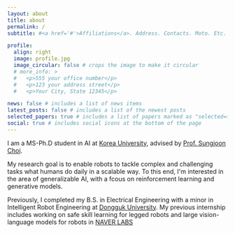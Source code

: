 ```yaml
---
layout: about
title: about
permalink: /
subtitle: #<a href='#'>Affiliations</a>. Address. Contacts. Moto. Etc.

profile:
  align: right
  image: profile.jpg
  image_circular: false # crops the image to make it circular
  # more_info: >
  #   <p>555 your office number</p>
  #   <p>123 your address street</p>
  #   <p>Your City, State 12345</p>

news: false # includes a list of news items
latest_posts: false # includes a list of the newest posts
selected_papers: true # includes a list of papers marked as "selected={true}"
social: true # includes social icons at the bottom of the page
---
```


I am a MS-Ph.D student in AI at [Korea University](https://info.korea.edu/en_info/grad/ai_intro.do), advised by [Prof. Sungjoon Choi](https://sites.google.com/view/sungjoon-choi).

My research goal is to enable robots to tackle complex and challenging tasks what humans do daily in a scalable way. To this end, I'm interested in the area of generalizable AI, with a fcous on reinforcement learning and generative models.

Previously, I completed my B.S. in Electrical Engineering with a minor in Intelligent Robot Engineering at [Dongguk University](https://www.dongguk.edu/). My previous internship includes working on safe skill learning for legged robots and large vision-language models for robots in [NAVER LABS](https://www.naverlabs.com/)
